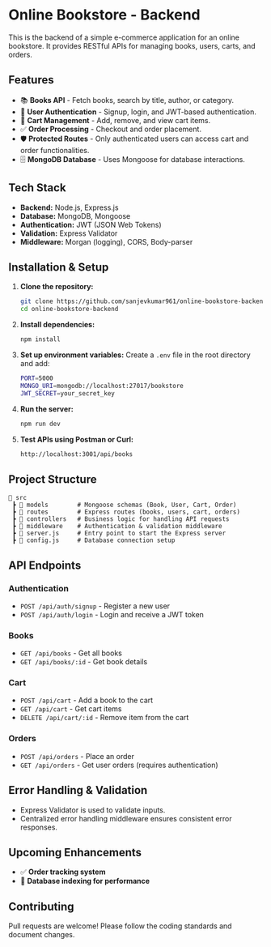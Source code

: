 # Online Bookstore - Backend

This is the backend of a simple e-commerce application for an online bookstore. It provides RESTful APIs for managing books, users, carts, and orders.

## Features

- 📚 **Books API** - Fetch books, search by title, author, or category.
- 🔐 **User Authentication** - Signup, login, and JWT-based authentication.
- 🛒 **Cart Management** - Add, remove, and view cart items.
- ✅ **Order Processing** - Checkout and order placement.
- 🛡️ **Protected Routes** - Only authenticated users can access cart and order functionalities.
- 🗄️ **MongoDB Database** - Uses Mongoose for database interactions.

## Tech Stack

- **Backend:** Node.js, Express.js
- **Database:** MongoDB, Mongoose
- **Authentication:** JWT (JSON Web Tokens)
- **Validation:** Express Validator
- **Middleware:** Morgan (logging), CORS, Body-parser

## Installation & Setup

1. **Clone the repository:**
   ```sh
   git clone https://github.com/sanjevkumar961/online-bookstore-backend.git
   cd online-bookstore-backend
   ```

2. **Install dependencies:**
   ```sh
   npm install
   ```

3. **Set up environment variables:**
   Create a `.env` file in the root directory and add:
   ```sh
   PORT=5000
   MONGO_URI=mongodb://localhost:27017/bookstore
   JWT_SECRET=your_secret_key
   ```

4. **Run the server:**
   ```sh
   npm run dev
   ```

5. **Test APIs using Postman or Curl:**
   ```sh
   http://localhost:3001/api/books
   ```

## Project Structure
```
📂 src
 ┣ 📂 models        # Mongoose schemas (Book, User, Cart, Order)
 ┣ 📂 routes        # Express routes (books, users, cart, orders)
 ┣ 📂 controllers   # Business logic for handling API requests
 ┣ 📂 middleware    # Authentication & validation middleware
 ┣ 📜 server.js     # Entry point to start the Express server
 ┣ 📜 config.js     # Database connection setup
```

## API Endpoints

### Authentication
- `POST /api/auth/signup` - Register a new user
- `POST /api/auth/login` - Login and receive a JWT token

### Books
- `GET /api/books` - Get all books
- `GET /api/books/:id` - Get book details

### Cart
- `POST /api/cart` - Add a book to the cart
- `GET /api/cart` - Get cart items
- `DELETE /api/cart/:id` - Remove item from the cart

### Orders
- `POST /api/orders` - Place an order
- `GET /api/orders` - Get user orders (requires authentication)

## Error Handling & Validation
- Express Validator is used to validate inputs.
- Centralized error handling middleware ensures consistent error responses.

## Upcoming Enhancements
- ✅ **Order tracking system**
- 💾 **Database indexing for performance**

## Contributing
Pull requests are welcome! Please follow the coding standards and document changes.
